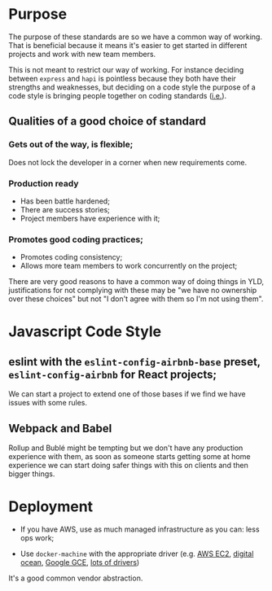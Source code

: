 # Purpose

The purpose of these standards are so we have a common way of working. That is beneficial because it means it's easier to get started in different projects and work with new team members.

This is not meant to restrict our way of working. For instance deciding between `express` and `hapi` is pointless because they both have their strengths and weaknesses, but deciding on a code style the purpose of a code style is bringing people together on coding standards ([i.e.](https://lmgtfy.com/?q=why+coding+standards+are+important)).

## Qualities of a good choice of standard

### Gets out of the way, is flexible;

Does not lock the developer in a corner when new requirements come.

### Production ready

- Has been battle hardened;
- There are success stories;
- Project members have experience with it;

### Promotes good coding practices;

- Promotes coding consistency;
- Allows more team members to work concurrently on the project;

There are very good reasons to have a common way of doing things in YLD, justifications for not complying with these may be "we have no ownership over these choices" but not "I don't agree with them so I'm not using them".

# Javascript Code Style

## eslint with the `eslint-config-airbnb-base` preset, `eslint-config-airbnb` for React projects;

We can start a project to extend one of those bases if we find we have issues with some rules.

## Webpack and Babel

Rollup and Bublé might be tempting but we don't have any production experience with them, as soon as someone starts getting some at home experience we can start doing safer things with this on clients and then bigger things.

# Deployment

- If you have AWS, use as much managed infrastructure as you can: less ops work;

- Use `docker-machine` with the appropriate driver (e.g. [AWS EC2](https://docs.docker.com/machine/drivers/aws/), [digital ocean](https://docs.docker.com/machine/drivers/digital-ocean/), [Google GCE](https://docs.docker.com/machine/drivers/gce/), [lots of drivers](https://docs.docker.com/machine/drivers/))

It's a good common vendor abstraction.
